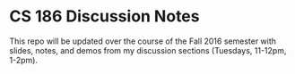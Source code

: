 # CS 186 Discussion Notes

This repo will be updated over the course of the Fall 2016 semester with
slides, notes, and demos from my discussion sections (Tuesdays, 11-12pm, 1-2pm). 

